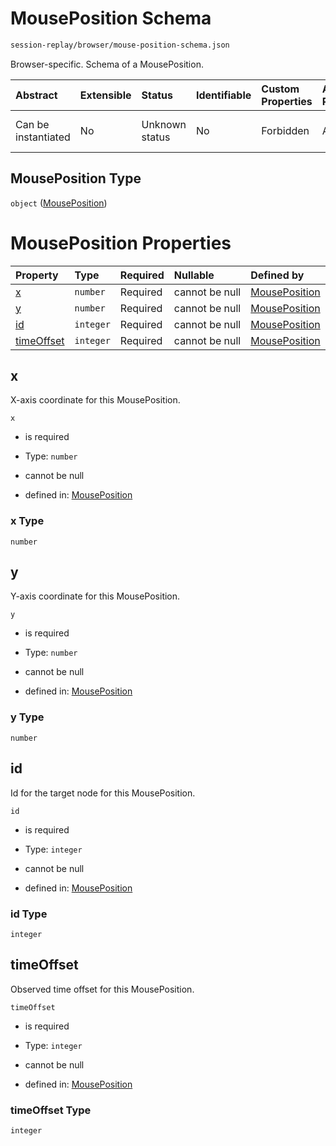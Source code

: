 # MousePosition Schema

```txt
session-replay/browser/mouse-position-schema.json
```

Browser-specific. Schema of a MousePosition.

| Abstract            | Extensible | Status         | Identifiable | Custom Properties | Additional Properties | Access Restrictions | Defined In                                                                                                    |
| :------------------ | :--------- | :------------- | :----------- | :---------------- | :-------------------- | :------------------ | :------------------------------------------------------------------------------------------------------------ |
| Can be instantiated | No         | Unknown status | No           | Forbidden         | Allowed               | none                | [mouse-position-schema.json](../out/session-replay/browser/mouse-position-schema.json "open original schema") |

## MousePosition Type

`object` ([MousePosition](mouse-position-schema.md))

# MousePosition Properties

| Property                  | Type      | Required | Nullable       | Defined by                                                                                                                                 |
| :------------------------ | :-------- | :------- | :------------- | :----------------------------------------------------------------------------------------------------------------------------------------- |
| [x](#x)                   | `number`  | Required | cannot be null | [MousePosition](mouse-position-schema-properties-x.md "session-replay/browser/mouse-position-schema.json#/properties/x")                   |
| [y](#y)                   | `number`  | Required | cannot be null | [MousePosition](mouse-position-schema-properties-y.md "session-replay/browser/mouse-position-schema.json#/properties/y")                   |
| [id](#id)                 | `integer` | Required | cannot be null | [MousePosition](mouse-position-schema-properties-id.md "session-replay/browser/mouse-position-schema.json#/properties/id")                 |
| [timeOffset](#timeoffset) | `integer` | Required | cannot be null | [MousePosition](mouse-position-schema-properties-timeoffset.md "session-replay/browser/mouse-position-schema.json#/properties/timeOffset") |

## x

X-axis coordinate for this MousePosition.

`x`

* is required

* Type: `number`

* cannot be null

* defined in: [MousePosition](mouse-position-schema-properties-x.md "session-replay/browser/mouse-position-schema.json#/properties/x")

### x Type

`number`

## y

Y-axis coordinate for this MousePosition.

`y`

* is required

* Type: `number`

* cannot be null

* defined in: [MousePosition](mouse-position-schema-properties-y.md "session-replay/browser/mouse-position-schema.json#/properties/y")

### y Type

`number`

## id

Id for the target node for this MousePosition.

`id`

* is required

* Type: `integer`

* cannot be null

* defined in: [MousePosition](mouse-position-schema-properties-id.md "session-replay/browser/mouse-position-schema.json#/properties/id")

### id Type

`integer`

## timeOffset

Observed time offset for this MousePosition.

`timeOffset`

* is required

* Type: `integer`

* cannot be null

* defined in: [MousePosition](mouse-position-schema-properties-timeoffset.md "session-replay/browser/mouse-position-schema.json#/properties/timeOffset")

### timeOffset Type

`integer`
